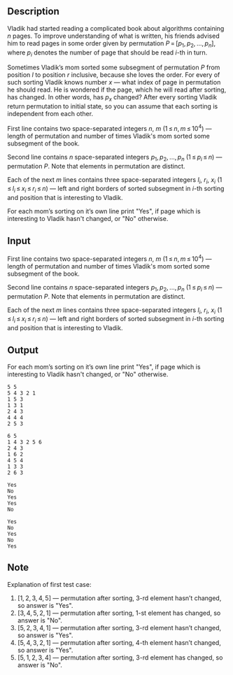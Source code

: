 ## Description

<div><p>Vladik had started reading a complicated book about algorithms containing <span class="tex-span"><i>n</i></span> pages. To improve understanding of what is written, his friends advised him to read pages in some order given by permutation <span class="tex-span"><i>P</i> = [<i>p</i><sub class="lower-index">1</sub>, <i>p</i><sub class="lower-index">2</sub>, ..., <i>p</i><sub class="lower-index"><i>n</i></sub>]</span>, where <span class="tex-span"><i>p</i><sub class="lower-index"><i>i</i></sub></span> denotes the number of page that should be read <span class="tex-span"><i>i</i></span>-th in turn.</p><p>Sometimes Vladik’s mom sorted some subsegment of permutation <span class="tex-span"><i>P</i></span> from position <span class="tex-span"><i>l</i></span> to position <span class="tex-span"><i>r</i></span> inclusive, because she loves the order. For every of such sorting Vladik knows number <span class="tex-span"><i>x</i></span>&nbsp;— what index of page in permutation he should read. He is wondered if the page, which he will read after sorting, has changed. In other words, has <span class="tex-span"><i>p</i><sub class="lower-index"><i>x</i></sub></span> changed? After every sorting Vladik return permutation to initial state, so you can assume that each sorting is independent from each other.</p></div><div class="input-specification"><p>First line contains two space-separated integers <span class="tex-span"><i>n</i></span>, <span class="tex-span"><i>m</i></span> (<span class="tex-span">1 ≤ <i>n</i>, <i>m</i> ≤ 10<sup class="upper-index">4</sup></span>)&nbsp;— length of permutation and number of times Vladik's mom sorted some subsegment of the book.</p><p>Second line contains <span class="tex-span"><i>n</i></span> space-separated integers <span class="tex-span"><i>p</i><sub class="lower-index">1</sub>, <i>p</i><sub class="lower-index">2</sub>, ..., <i>p</i><sub class="lower-index"><i>n</i></sub></span> (<span class="tex-span">1 ≤ <i>p</i><sub class="lower-index"><i>i</i></sub> ≤ <i>n</i></span>)&nbsp;— permutation <span class="tex-span"><i>P</i></span>. Note that elements in permutation are distinct.</p><p>Each of the next <span class="tex-span"><i>m</i></span> lines contains three space-separated integers <span class="tex-span"><i>l</i><sub class="lower-index"><i>i</i></sub></span>, <span class="tex-span"><i>r</i><sub class="lower-index"><i>i</i></sub></span>, <span class="tex-span"><i>x</i><sub class="lower-index"><i>i</i></sub></span> (<span class="tex-span">1 ≤ <i>l</i><sub class="lower-index"><i>i</i></sub> ≤ <i>x</i><sub class="lower-index"><i>i</i></sub> ≤ <i>r</i><sub class="lower-index"><i>i</i></sub> ≤ <i>n</i></span>)&nbsp;— left and right borders of sorted subsegment in <span class="tex-span"><i>i</i></span>-th sorting and position that is interesting to Vladik.</p></div><div class="output-specification"><p>For each mom’s sorting on it’s own line print "<span class="tex-font-style-tt">Yes</span>", if page which is interesting to Vladik hasn't changed, or "<span class="tex-font-style-tt">No</span>" otherwise.</p></div>

## Input

<p>First line contains two space-separated integers <span class="tex-span"><i>n</i></span>, <span class="tex-span"><i>m</i></span> (<span class="tex-span">1 ≤ <i>n</i>, <i>m</i> ≤ 10<sup class="upper-index">4</sup></span>)&nbsp;— length of permutation and number of times Vladik's mom sorted some subsegment of the book.</p><p>Second line contains <span class="tex-span"><i>n</i></span> space-separated integers <span class="tex-span"><i>p</i><sub class="lower-index">1</sub>, <i>p</i><sub class="lower-index">2</sub>, ..., <i>p</i><sub class="lower-index"><i>n</i></sub></span> (<span class="tex-span">1 ≤ <i>p</i><sub class="lower-index"><i>i</i></sub> ≤ <i>n</i></span>)&nbsp;— permutation <span class="tex-span"><i>P</i></span>. Note that elements in permutation are distinct.</p><p>Each of the next <span class="tex-span"><i>m</i></span> lines contains three space-separated integers <span class="tex-span"><i>l</i><sub class="lower-index"><i>i</i></sub></span>, <span class="tex-span"><i>r</i><sub class="lower-index"><i>i</i></sub></span>, <span class="tex-span"><i>x</i><sub class="lower-index"><i>i</i></sub></span> (<span class="tex-span">1 ≤ <i>l</i><sub class="lower-index"><i>i</i></sub> ≤ <i>x</i><sub class="lower-index"><i>i</i></sub> ≤ <i>r</i><sub class="lower-index"><i>i</i></sub> ≤ <i>n</i></span>)&nbsp;— left and right borders of sorted subsegment in <span class="tex-span"><i>i</i></span>-th sorting and position that is interesting to Vladik.</p>

## Output

<p>For each mom’s sorting on it’s own line print "<span class="tex-font-style-tt">Yes</span>", if page which is interesting to Vladik hasn't changed, or "<span class="tex-font-style-tt">No</span>" otherwise.</p>





```input1
5 5
5 4 3 2 1
1 5 3
1 3 1
2 4 3
4 4 4
2 5 3

```




```input2
6 5
1 4 3 2 5 6
2 4 3
1 6 2
4 5 4
1 3 3
2 6 3

```




```output1
Yes
No
Yes
Yes
No

```




```output2
Yes
No
Yes
No
Yes

```



## Note

<p>Explanation of first test case: </p><ol> <li> <span class="tex-span">[1, 2, 3, 4, 5]</span>&nbsp;— permutation after sorting, <span class="tex-span">3</span>-rd element hasn’t changed, so answer is "<span class="tex-font-style-tt">Yes</span>". </li><li> <span class="tex-span">[3, 4, 5, 2, 1]</span>&nbsp;— permutation after sorting, <span class="tex-span">1</span>-st element has changed, so answer is "<span class="tex-font-style-tt">No</span>". </li><li> <span class="tex-span">[5, 2, 3, 4, 1]</span>&nbsp;— permutation after sorting, <span class="tex-span">3</span>-rd element hasn’t changed, so answer is "<span class="tex-font-style-tt">Yes</span>". </li><li> <span class="tex-span">[5, 4, 3, 2, 1]</span>&nbsp;— permutation after sorting, <span class="tex-span">4</span>-th element hasn’t changed, so answer is "<span class="tex-font-style-tt">Yes</span>". </li><li> <span class="tex-span">[5, 1, 2, 3, 4]</span>&nbsp;— permutation after sorting, <span class="tex-span">3</span>-rd element has changed, so answer is "<span class="tex-font-style-tt">No</span>". </li></ol>
